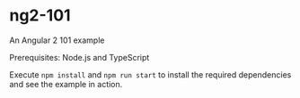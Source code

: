 # ng2-101
An Angular 2 101 example  

Prerequisites: Node.js and TypeScript

Execute `npm install` and `npm run start` to install the required dependencies and see the example in action.
